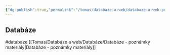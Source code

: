 ```yaml
---
{"dg-publish":true,"permalink":"/tomas/databaze-a-web/databaze-a-web-poznamky/","tags":["databaze_a_web","tomas"]}
---
```


## Databáze
#databaze 
[[Tomas/Databáze a web/Databáze/Databáze - poznámky materiály\|Databáze - poznámky materiály]]
